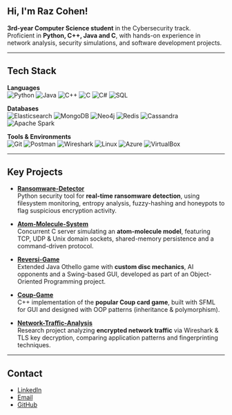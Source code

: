 ## Hi, I'm Raz Cohen!
**3rd-year Computer Science student** in the Cybersecurity track.  
Proficient in **Python, C++, Java and C**, with hands-on experience in network analysis, security simulations, and software development projects.

---

## Tech Stack  

**Languages**  
![Python](https://img.shields.io/badge/Python-3776AB?style=for-the-badge&logo=python&logoColor=white)
![Java](https://img.shields.io/badge/Java-007396?style=for-the-badge&logo=java&logoColor=white)
![C++](https://img.shields.io/badge/C++-00599C?style=for-the-badge&logo=cplusplus&logoColor=white)
![C](https://img.shields.io/badge/C-A8B9CC?style=for-the-badge&logo=c&logoColor=white)
![C#](https://img.shields.io/badge/C%23-239120?style=for-the-badge&logo=c-sharp&logoColor=white)
![SQL](https://img.shields.io/badge/SQL-4479A1?style=for-the-badge&logo=postgresql&logoColor=white)

**Databases**  
![Elasticsearch](https://img.shields.io/badge/Elasticsearch-005571?style=for-the-badge&logo=elasticsearch&logoColor=white)
![MongoDB](https://img.shields.io/badge/MongoDB-47A248?style=for-the-badge&logo=mongodb&logoColor=white)
![Neo4j](https://img.shields.io/badge/Neo4j-4581C3?style=for-the-badge&logo=neo4j&logoColor=white)
![Redis](https://img.shields.io/badge/Redis-DC382D?style=for-the-badge&logo=redis&logoColor=white)
![Cassandra](https://img.shields.io/badge/Cassandra-1287B1?style=for-the-badge&logo=apache-cassandra&logoColor=white)
![Apache Spark](https://img.shields.io/badge/Apache_Spark-E25A1C?style=for-the-badge&logo=apachespark&logoColor=white)

**Tools & Environments**  
![Git](https://img.shields.io/badge/Git-F05032?style=for-the-badge&logo=git&logoColor=white)
![Postman](https://img.shields.io/badge/Postman-FF6C37?style=for-the-badge&logo=postman&logoColor=white)
![Wireshark](https://img.shields.io/badge/Wireshark-1679A7?style=for-the-badge&logo=wireshark&logoColor=white)
![Linux](https://img.shields.io/badge/Linux-FCC624?style=for-the-badge&logo=linux&logoColor=black)
![Azure](https://img.shields.io/badge/Microsoft_Azure-0078D4?style=for-the-badge&logo=microsoft-azure&logoColor=white)
![VirtualBox](https://img.shields.io/badge/VirtualBox-183A61?style=for-the-badge&logo=virtualbox&logoColor=white)

---

## Key Projects  

- **[Ransomware-Detector](https://github.com/Raz99/Ransomware-Detector)**  
  Python security tool for **real-time ransomware detection**, using filesystem monitoring, entropy analysis, fuzzy-hashing and honeypots to flag suspicious encryption activity.  

- **[Atom-Molecule-System](https://github.com/Raz99/Atom-Molecule-System)**  
  Concurrent C server simulating an **atom-molecule model**, featuring TCP, UDP & Unix domain sockets, shared-memory persistence and a command-driven protocol.  

- **[Reversi-Game](https://github.com/Raz99/Reversi-Game)**  
  Extended Java Othello game with **custom disc mechanics**, AI opponents and a Swing-based GUI, developed as part of an Object-Oriented Programming project.  

- **[Coup-Game](https://github.com/Raz99/Coup-Game)**  
  C++ implementation of the **popular Coup card game**, built with SFML for GUI and designed with OOP patterns (inheritance & polymorphism).  

- **[Network-Traffic-Analysis](https://github.com/Raz99/Network-Traffic-Analysis)**  
  Research project analyzing **encrypted network traffic** via Wireshark & TLS key decryption, comparing application patterns and fingerprinting techniques.  

---

## Contact
- [LinkedIn](https://www.linkedin.com/in/raz-cohen-p)  
- [Email](mailto:RazCohenP@gmail.com)  
- [GitHub](https://github.com/Raz99)  
